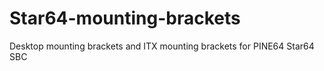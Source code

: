 # Star64-mounting-brackets
Desktop mounting brackets and ITX mounting brackets for PINE64 Star64 SBC
